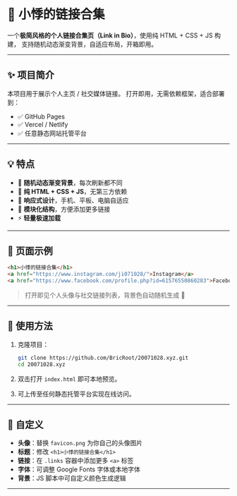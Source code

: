 # 🌸 小悸的链接合集

一个**极简风格的个人链接合集页（Link in Bio）**，使用纯 HTML + CSS + JS 构建，
支持随机动态渐变背景，自适应布局，开箱即用。

---

## ✨ 项目简介

本项目用于展示个人主页 / 社交媒体链接。
打开即用，无需依赖框架，适合部署到：

* ✅ GitHub Pages
* ✅ Vercel / Netlify
* ✅ 任意静态网站托管平台

---

## 💡 特点

* 🎨 **随机动态渐变背景**，每次刷新都不同
* 💫 **纯 HTML + CSS + JS**，无第三方依赖
* 📱 **响应式设计**，手机、平板、电脑自适应
* 🧩 **模块化结构**，方便添加更多链接
* ⚡ **轻量极速加载**

---

## 🧭 页面示例

```html
<h1>小悸的链接合集</h1>
<a href="https://www.instagram.com/ji071028/">Instagram</a>
<a href="https://www.facebook.com/profile.php?id=61576550860283">Facebook</a>
```

> 打开即见个人头像与社交链接列表，背景色自动随机生成 🌈

---

## 🚀 使用方法

1. 克隆项目：

   ```bash
   git clone https://github.com/BricRoot/20071028.xyz.git
   cd 20071028.xyz
   ```
2. 双击打开 `index.html` 即可本地预览。
3. 可上传至任何静态托管平台实现在线访问。

---

## 🧱 自定义

* **头像**：替换 `favicon.png` 为你自己的头像图片
* **标题**：修改 `<h1>小悸的链接合集</h1>`
* **链接**：在 `.links` 容器中添加更多 `<a>` 标签
* **字体**：可调整 Google Fonts 字体或本地字体
* **背景**：JS 脚本中可自定义颜色生成逻辑

---